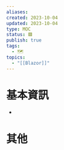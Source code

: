 ```yaml
---
aliases: 
created: 2023-10-04
updated: 2023-10-04
type: MOC
status: 🟩
publish: true
tags:
  - 🗺️
topics:
  - "[[Blazor]]"
---
```

# 基本資訊
- 
# 其他
	